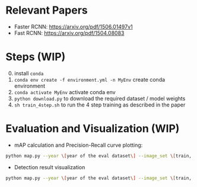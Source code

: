 # Relevant Papers
- Faster RCNN: https://arxiv.org/pdf/1506.01497v1
- Fast RCNN: https://arxiv.org/pdf/1504.08083

# Steps (WIP)
0. install `conda`
1. `conda env create -f environment.yml -n MyEnv` create conda environment
2. `conda activate MyEnv` activate conda env
3. `python download.py` to download the required dataset / model weights
4. `sh train_4step.sh` to run the 4 step training as described in the paper

# Evaluation and Visualization (WIP)
- mAP calculation and Precision-Recall curve plotting: 

```bash
python map.py --year \[year of the eval dataset\] --image_set \[train, val, trainval, test\] --model_path \[path to model weights\]
```

- Detection result visualization

```bash
python map.py --year \[year of the eval dataset\] --image_set \[train, val, trainval, test\] --model_path \[path to model weights\]
```